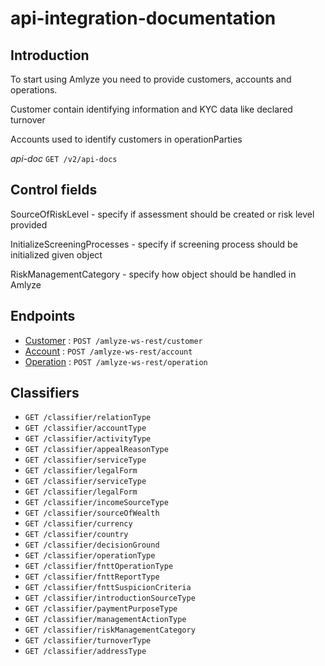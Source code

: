 # api-integration-documentation

## Introduction

To start using Amlyze you need to provide customers, accounts and operations.

Customer contain identifying information and KYC data like declared turnover

Accounts used to identify customers in operationParties

*api-doc* `GET /v2/api-docs`

## Control fields

SourceOfRiskLevel - specify if assessment should be created or risk level provided 

InitializeScreeningProcesses - specify if screening process should be initialized given object 

RiskManagementCategory - specify how object should be handled in Amlyze


## Endpoints

* [Customer](samples/customer/customer.md) : `POST /amlyze-ws-rest/customer`
* [Account](samples/account/account.md) : `POST /amlyze-ws-rest/account`
* [Operation](samples/operation/operation.md) : `POST /amlyze-ws-rest/operation`

## Classifiers

* `GET /classifier/relationType`
* `GET /classifier/accountType`
* `GET /classifier/activityType`
* `GET /classifier/appealReasonType`
* `GET /classifier/serviceType`
* `GET /classifier/legalForm`
* `GET /classifier/serviceType`
* `GET /classifier/legalForm`
* `GET /classifier/incomeSourceType`
* `GET /classifier/sourceOfWealth`
* `GET /classifier/currency`
* `GET /classifier/country`
* `GET /classifier/decisionGround`
* `GET /classifier/operationType`
* `GET /classifier/fnttOperationType`
* `GET /classifier/fnttReportType`
* `GET /classifier/fnttSuspicionCriteria`
* `GET /classifier/introductionSourceType`
* `GET /classifier/paymentPurposeType`
* `GET /classifier/managementActionType`
* `GET /classifier/riskManagementCategory`
* `GET /classifier/turnoverType`
* `GET /classifier/addressType`